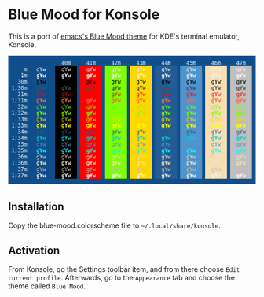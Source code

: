 # Blue Mood for Konsole

This is a port of [emacs's Blue Mood theme](https://emacsthemes.com/themes/blue-mood-theme.html) for KDE's terminal emulator, Konsole.

![Screenshot](https://raw.githubusercontent.com/blue-mood/blue-mood-everything/master/screenshots/konsole-screenshot.png)

## Installation

Copy the blue-mood.colorscheme file to `~/.local/share/konsole`.

## Activation

From Konsole, go the Settings toolbar item, and from there choose `Edit current profile`. Afterwards, go to the `Appearance` tab and choose the theme called `Blue Mood`.
